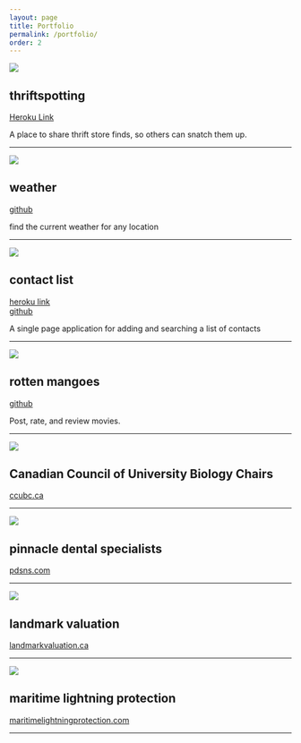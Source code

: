 ```yaml
---
layout: page
title: Portfolio
permalink: /portfolio/
order: 2
---
```



<div class="row">
  <div class="col-md-12">
    <img class="portfolio-thumb" src = "/images/portfolio/thriftspotting/01.png"/>
  </div>

  <div class="col-md-6"><h2>thriftspotting</h2></div>
  <div class="col-md-6">
    <p><a href="https://damp-mountain-53843.herokuapp.com/" target="_blank">Heroku Link</a></p>
    <p>A place to share thrift store finds, so others can snatch them up.</p>
  </div>


</div>

<hr/>
<div class="row">
  <div class="col-md-12">
    <img class="portfolio-thumb" src = "/images/portfolio/weather/01.png"/>
  </div>
  <div class="col-md-6"><h2>weather</h2></div>
  <div class="col-md-6">
    <p><a href="https://github.com/kcheverie/weather-app" target="_blank">github</a></p>
    <p>find the current weather for any location</p>  
  </div>

</div>

<hr/>
<div class="row">
  <div class="col-md-12">
    <img class="portfolio-thumb" src = "/images/portfolio/contact-list.png"/>
  </div>
  <div class="col-md-6"><h2>contact list</h2></div>
  <div class="col-md-6">
    <p><a href="http://kcheverie-contact-list.herokuapp.com/" target="_blank">heroku link</a><br/>
    <a href="https://github.com/kcheverie/contact-list-spa" target="_blank">github</a></p>
    <p>A single page application for adding and searching a list of contacts</p>
  </div>

</div>


<hr/>
<div class="row">
  <div class="col-md-12">
    <img class="portfolio-thumb" src = "/images/portfolio/rotten_mangoes/01.png"/>
  </div>
  <div class="col-md-6"><h2>rotten mangoes</h2></div>
  <div class="col-md-6">
  <p><a href="https://github.com/kcheverie/weather-app" target="_blank">github</a></p>
  <p>Post, rate, and review movies.</p></div>

</div>

<hr/>
<div class="row">
  <div class="col-md-12">
    <img class="portfolio-thumb" src = "/images/portfolio/ccubc.png"/>
  </div>
  <div class="col-md-6"><h2>Canadian Council of University Biology Chairs</h2></div>
  <div class="col-md-6"><p><a href="http://ccubc.ca/" target="_blank">ccubc.ca</a></p></div>
</div>
<hr/>
<div class="row">
  <div class="col-md-12">
    <img class="portfolio-thumb" src = "/images/portfolio/pdsns/01.png"/>
  </div>
  <div class="col-md-6"><h2>pinnacle dental specialists</h2></div>
  <div class="col-md-6"><p><a href="http://www.pdsns.com/" target="_blank">pdsns.com</a></p></div>

</div>
<hr/>
<div class="row">
  <div class="col-md-12">
    <img class="portfolio-thumb" src = "/images/portfolio/landmark/01.png"/>
  </div>
  <div class="col-md-6"><h2>landmark valuation</h2></div>
  <div class="col-md-6"><p><a href="http://landmarkvaluation.ca/" target="_blank">landmarkvaluation.ca</a></p></div>

</div>
<hr/>
<div class="row">
  <div class="col-md-12">
    <img class="portfolio-thumb" src = "/images/portfolio/MLP/01.png"/>
  </div>
  <div class="col-md-6"><h2>maritime lightning protection</h2></div>
  <div class="col-md-6"><p><a href="http://www.maritimelightningprotection.com/" target="_blank">maritimelightningprotection.com</a></p></div>


</div>
<hr/>